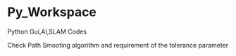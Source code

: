 # Py_Workspace
Python Gui,AI,SLAM Codes

Check Path Smooting algorithm and requirement of the tolerance parameter

